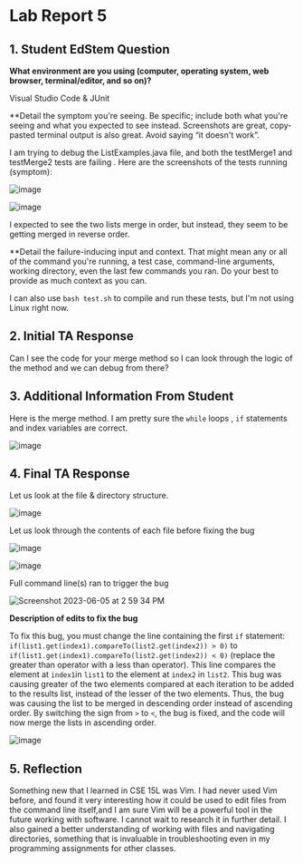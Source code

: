 # Lab Report 5

## 1. Student EdStem Question

**What environment are you using (computer, operating system, web browser, terminal/editor, and so on)?**

Visual Studio Code & JUnit

**Detail the symptom you're seeing. Be specific; include both what you're seeing and what you expected to see instead. Screenshots are great, copy-pasted terminal output is also great. Avoid saying “it doesn't work”.

I am trying to debug the ListExamples.java file, and both the testMerge1 and testMerge2 tests are failing . Here are the screenshots of the  tests running (symptom):

![image](https://github.com/gauravn17/cse-15l-lab-reports/assets/93863977/769d3a33-a212-4b7b-8162-deeeee34f46d)

![image](https://github.com/gauravn17/cse-15l-lab-reports/assets/93863977/43725159-ffb8-4d01-ad9f-2a4d1a9b3131)

I expected to see the two lists merge in order, but instead, they seem to be getting merged in reverse order.

**Detail the failure-inducing input and context. That might mean any or all of the command you're running, a test case, command-line arguments, working directory, even the last few commands you ran. Do your best to provide as much context as you can.

I can also use `bash test.sh` to compile and run these tests, but I'm not using Linux right now.

## 2. Initial TA Response

Can I see the code for your merge method so I can look through the logic of the method and we can debug from there?

## 3. Additional Information From Student

Here is the merge method. I am pretty sure the  `while` loops , `if` statements and index variables are correct.

![image](https://github.com/gauravn17/cse-15l-lab-reports/assets/93863977/39ad6e85-9b7b-47e0-a950-d886f2c799ae)

## 4. Final TA Response

Let us look at the file & directory structure.

![image](https://github.com/gauravn17/cse-15l-lab-reports/assets/93863977/96b4b52d-2293-4e96-8193-bc1d4c48a69b)


Let us look through the contents of each file before fixing the bug

![image](https://github.com/gauravn17/cse-15l-lab-reports/assets/93863977/1f450e83-07ae-456a-8a80-acaa27a63c95)

![image](https://github.com/gauravn17/cse-15l-lab-reports/assets/93863977/44dd759e-80db-4608-963a-a95a8d8d0105)

Full command line(s) ran to trigger the bug

 ![Screenshot 2023-06-05 at 2 59 34 PM](https://github.com/gauravn17/cse-15l-lab-reports/assets/93863977/d20e6da7-b996-4a4b-bffb-7ab1a501753c)

**Description of edits to fix the bug**

To fix this bug, you must change the line containing the first `if` statement: `if(list1.get(index1).compareTo(list2.get(index2)) > 0)` to `if(list1.get(index1).compareTo(list2.get(index2)) < 0)` (replace the greater than operator with a less than operator). This line compares the element at `index1`in `list1` to the element at `index2` in `list2`. This bug was causing greater of the two elements compared at each iteration to be added to the results list, instead of the lesser of the two elements. Thus, the bug was causing the list to be merged in descending order instead of ascending order. By switching the sign from `>` to `<`, the bug is fixed, and the code will now merge the lists in ascending order.

![image](https://github.com/gauravn17/cse-15l-lab-reports/assets/93863977/3573579d-f904-48b1-9b29-ddf95768c085)

## 5. Reflection

Something new that I learned in CSE 15L was Vim. I had never used Vim before, and found it very interesting how it could be used to edit files from the command line itself,and I am sure Vim will be a powerful tool in the future working with software. I cannot wait to research it in further detail. I also gained a better understanding of working with files and navigating directories, something that is invaluable in troubleshooting even in my programming assignments for other classes.

